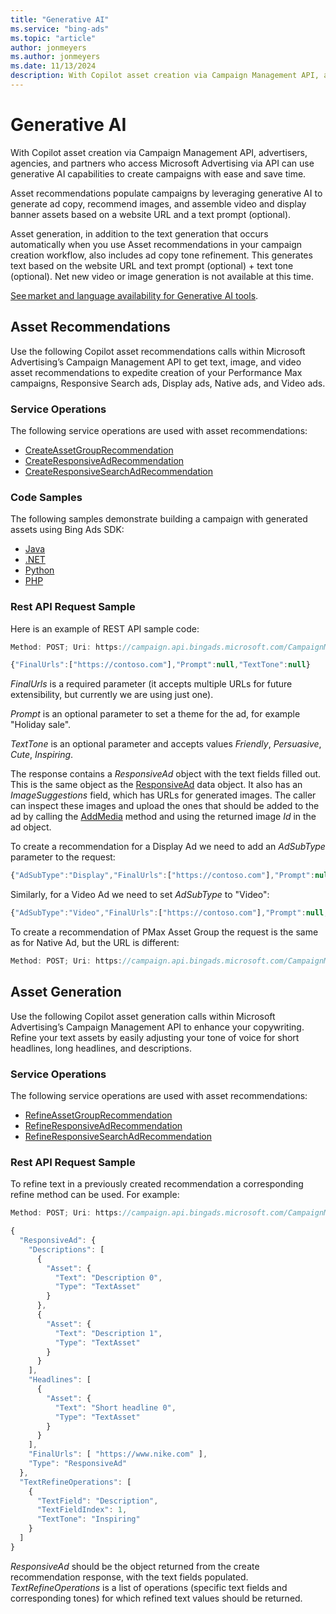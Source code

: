 ```yaml
---
title: "Generative AI"
ms.service: "bing-ads"
ms.topic: "article"
author: jonmeyers
ms.author: jonmeyers
ms.date: 11/13/2024
description: With Copilot asset creation via Campaign Management API, advertisers, agencies, and partners who access Microsoft Advertising via API can use generative AI capabilities to create campaigns with ease and save time.
---
```


# Generative AI

With Copilot asset creation via Campaign Management API, advertisers, agencies, and partners who access Microsoft Advertising via API can use generative AI capabilities to create campaigns with ease and save time.

Asset recommendations populate campaigns by leveraging generative AI to generate ad copy, recommend images, and assemble video and display banner assets based on a website URL and a text prompt (optional).

Asset generation, in addition to the text generation that occurs automatically when you use Asset recommendations in your campaign creation workflow, also includes ad copy tone refinement. This generates text based on the website URL and text prompt (optional) + text tone (optional). Net new video or image generation is not available at this time.

[See market and language availability for Generative AI tools](https://help.ads.microsoft.com/#apex/ads/en/50873/0).

## <a name="asset-recommendations"></a>Asset Recommendations

Use the following Copilot asset recommendations calls within Microsoft Advertising’s Campaign Management API to get text, image, and video asset recommendations to expedite creation of your Performance Max campaigns, Responsive Search ads, Display ads, Native ads, and Video ads.

### <a name="asset-recommendation-service-operations"></a>Service Operations

The following service operations are used with asset recommendations:

- [CreateAssetGroupRecommendation](../campaign-management-service/createassetgrouprecommendation.md)  
- [CreateResponsiveAdRecommendation](../campaign-management-service/createresponsiveadrecommendation.md)  
- [CreateResponsiveSearchAdRecommendation](../campaign-management-service/createresponsivesearchadrecommendation.md)  

### <a name="code-samples"></a>Code Samples

The following samples demonstrate building a campaign with generated assets using Bing Ads SDK:  

- [Java](https://github.com/BingAds/BingAds-Java-SDK/tree/main/examples/BingAdsDesktopApp/src/main/java/com/microsoft/bingads/examples/v13/ResponsiveAdRecommendation.java)  
- [.NET](https://github.com/BingAds/BingAds-dotNet-SDK/tree/main/examples/BingAdsExamples/BingAdsExamplesLibrary/v13/ResponsiveAdRecommendation.cs)  
- [Python](https://github.com/BingAds/BingAds-Python-SDK/blob/main/examples/v13/responsive_ad_recommendation.py)  
- [PHP](https://github.com/BingAds/BingAds-PHP-SDK/blob/main/samples/V13/ResponsiveAdRecommendation.php)  

### <a name="asset-recommendation-rest-api-request-sample"></a>Rest API Request Sample

Here is an example of REST API sample code:

```javascript
Method: POST; Uri: https://campaign.api.bingads.microsoft.com/CampaignManagement/v13/ResponsiveAdRecommendation/Create  

{"FinalUrls":["https://contoso.com"],"Prompt":null,"TextTone":null}  
```

*FinalUrls* is a required parameter (it accepts multiple URLs for future extensibility, but currently we are using just one).  

*Prompt* is an optional parameter to set a theme for the ad, for example "Holiday sale".  

*TextTone* is an optional parameter and accepts values *Friendly*, *Persuasive*, *Cute*, *Inspiring*.  

The response contains a *ResponsiveAd* object with the text fields filled out. This is the same object as the [ResponsiveAd](../campaign-management-service/responsivead.md) data object. It also has an *ImageSuggestions* field, which has URLs for generated images. The caller can inspect these images and upload the ones that should be added to the ad by calling the [AddMedia](../campaign-management-service/addmedia.md) method and using the returned image *Id* in the ad object.  

To create a recommendation for a Display Ad we need to add an *AdSubType* parameter to the request:  

```javascript
{"AdSubType":"Display","FinalUrls":["https://contoso.com"],"Prompt":null,"TextTone":null}  
```

Similarly, for a Video Ad we need to set *AdSubType* to "Video":  

```javascript
{"AdSubType":"Video","FinalUrls":["https://contoso.com"],"Prompt":null,"TextTone":null}  
```

To create a recommendation of PMax Asset Group the request is the same as for Native Ad, but the URL is different:  

```javascript
Method: POST; Uri: https://campaign.api.bingads.microsoft.com/CampaignManagement/v13/AssetGroupRecommendation/Create 
```

## <a name="asset-generation"></a>Asset Generation

Use the following Copilot asset generation calls within Microsoft Advertising’s Campaign Management API to enhance your copywriting. Refine your text assets by easily adjusting your tone of voice for short headlines, long headlines, and descriptions.  

### <a name="asset-generation-service-operations"></a>Service Operations

The following service operations are used with asset recommendations:

- [RefineAssetGroupRecommendation](../campaign-management-service/refineassetgrouprecommendation.md)  
- [RefineResponsiveAdRecommendation](../campaign-management-service/refineresponsiveadrecommendation.md)  
- [RefineResponsiveSearchAdRecommendation](../campaign-management-service/refineresponsivesearchadrecommendation.md)  

### <a name="asset-generation-rest-api-request-sample"></a>Rest API Request Sample

To refine text in a previously created recommendation a corresponding refine method can be used. For example:  

```javascript
Method: POST; Uri: https://campaign.api.bingads.microsoft.com/CampaignManagement/v13/ResponsiveAdRecommendation/Refine  

{  
  "ResponsiveAd": {  
    "Descriptions": [  
      {  
        "Asset": {  
          "Text": "Description 0",  
          "Type": "TextAsset"  
        }  
      },  
      {  
        "Asset": {  
          "Text": "Description 1",  
          "Type": "TextAsset"  
        }  
      }  
    ],  
    "Headlines": [  
      {  
        "Asset": {  
          "Text": "Short headline 0",  
          "Type": "TextAsset"  
        }  
      }  
    ],  
    "FinalUrls": [ "https://www.nike.com" ],  
    "Type": "ResponsiveAd"  
  },  
  "TextRefineOperations": [  
    {  
      "TextField": "Description",  
      "TextFieldIndex": 1,  
      "TextTone": "Inspiring"  
    }  
  ]  
}  
```

*ResponsiveAd* should be the object returned from the create recommendation response, with the text fields populated. *TextRefineOperations* is a list of operations (specific text fields and corresponding tones) for which refined text values should be returned.  
